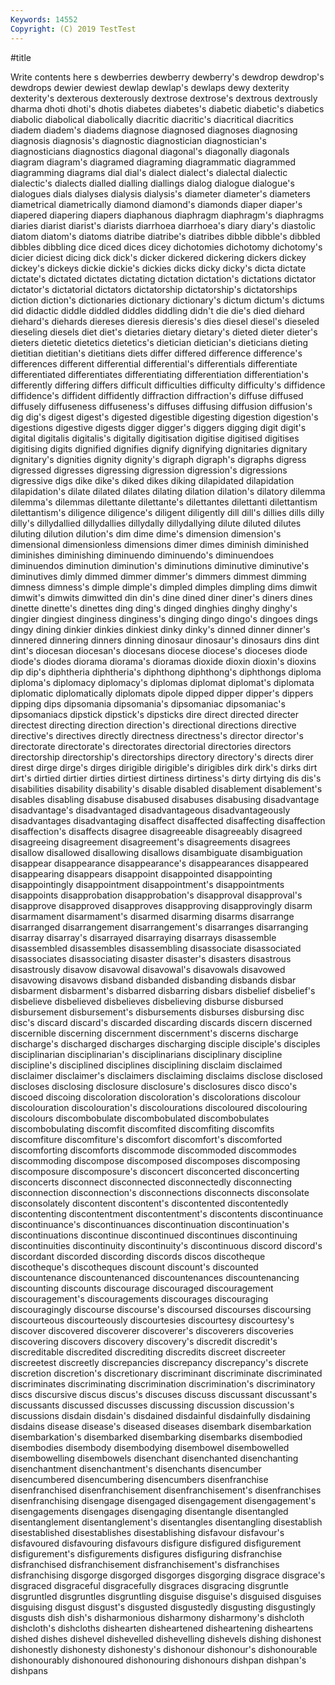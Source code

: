 ```yaml
---
Keywords: 14552
Copyright: (C) 2019 TestTest
---
```


#title

Write contents here
s dewberries dewberry dewberry's dewdrop dewdrop's dewdrops dewier dewiest dewlap
dewlap's dewlaps dewy dexterity dexterity's dexterous dexterously dextrose dextrose's dextrous
dextrously dharma dhoti dhoti's dhotis diabetes diabetes's diabetic diabetic's diabetics
diabolic diabolical diabolically diacritic diacritic's diacritical diacritics diadem diadem's diadems
diagnose diagnosed diagnoses diagnosing diagnosis diagnosis's diagnostic diagnostician diagnostician's diagnosticians
diagnostics diagonal diagonal's diagonally diagonals diagram diagram's diagramed diagraming diagrammatic
diagrammed diagramming diagrams dial dial's dialect dialect's dialectal dialectic dialectic's
dialects dialled dialling diallings dialog dialogue dialogue's dialogues dials dialyses
dialysis dialysis's diameter diameter's diameters diametrical diametrically diamond diamond's diamonds
diaper diaper's diapered diapering diapers diaphanous diaphragm diaphragm's diaphragms diaries
diarist diarist's diarists diarrhoea diarrhoea's diary diary's diastolic diatom diatom's
diatoms diatribe diatribe's diatribes dibble dibble's dibbled dibbles dibbling dice
diced dices dicey dichotomies dichotomy dichotomy's dicier diciest dicing dick
dick's dicker dickered dickering dickers dickey dickey's dickeys dickie dickie's
dickies dicks dicky dicky's dicta dictate dictate's dictated dictates dictating
dictation dictation's dictations dictator dictator's dictatorial dictators dictatorship dictatorship's dictatorships
diction diction's dictionaries dictionary dictionary's dictum dictum's dictums did didactic
diddle diddled diddles diddling didn't die die's died diehard diehard's
diehards diereses dieresis dieresis's dies diesel diesel's dieseled dieseling diesels
diet diet's dietaries dietary dietary's dieted dieter dieter's dieters dietetic
dietetics dietetics's dietician dietician's dieticians dieting dietitian dietitian's dietitians diets
differ differed difference difference's differences different differential differential's differentials differentiate
differentiated differentiates differentiating differentiation differentiation's differently differing differs difficult difficulties
difficulty difficulty's diffidence diffidence's diffident diffidently diffraction diffraction's diffuse diffused
diffusely diffuseness diffuseness's diffuses diffusing diffusion diffusion's dig dig's digest
digest's digested digestible digesting digestion digestion's digestions digestive digests digger
digger's diggers digging digit digit's digital digitalis digitalis's digitally digitisation
digitise digitised digitises digitising digits dignified dignifies dignify dignifying dignitaries
dignitary dignitary's dignities dignity dignity's digraph digraph's digraphs digress digressed
digresses digressing digression digression's digressions digressive digs dike dike's diked
dikes diking dilapidated dilapidation dilapidation's dilate dilated dilates dilating dilation
dilation's dilatory dilemma dilemma's dilemmas dilettante dilettante's dilettantes dilettanti dilettantism
dilettantism's diligence diligence's diligent diligently dill dill's dillies dills dilly
dilly's dillydallied dillydallies dillydally dillydallying dilute diluted dilutes diluting dilution
dilution's dim dime dime's dimension dimension's dimensional dimensionless dimensions dimer
dimes diminish diminished diminishes diminishing diminuendo diminuendo's diminuendoes diminuendos diminution
diminution's diminutions diminutive diminutive's diminutives dimly dimmed dimmer dimmer's dimmers
dimmest dimming dimness dimness's dimple dimple's dimpled dimples dimpling dims
dimwit dimwit's dimwits dimwitted din din's dine dined diner diner's
diners dines dinette dinette's dinettes ding ding's dinged dinghies dinghy
dinghy's dingier dingiest dinginess dinginess's dinging dingo dingo's dingoes dings
dingy dining dinkier dinkies dinkiest dinky dinky's dinned dinner dinner's
dinnered dinnering dinners dinning dinosaur dinosaur's dinosaurs dins dint dint's
diocesan diocesan's diocesans diocese diocese's dioceses diode diode's diodes diorama
diorama's dioramas dioxide dioxin dioxin's dioxins dip dip's diphtheria diphtheria's
diphthong diphthong's diphthongs diploma diploma's diplomacy diplomacy's diplomas diplomat diplomat's
diplomata diplomatic diplomatically diplomats dipole dipped dipper dipper's dippers dipping
dips dipsomania dipsomania's dipsomaniac dipsomaniac's dipsomaniacs dipstick dipstick's dipsticks dire
direct directed directer directest directing direction direction's directional directions directive
directive's directives directly directness directness's director director's directorate directorate's directorates
directorial directories directors directorship directorship's directorships directory directory's directs direr
direst dirge dirge's dirges dirigible dirigible's dirigibles dirk dirk's dirks
dirt dirt's dirtied dirtier dirties dirtiest dirtiness dirtiness's dirty dirtying
dis dis's disabilities disability disability's disable disabled disablement disablement's disables
disabling disabuse disabused disabuses disabusing disadvantage disadvantage's disadvantaged disadvantageous disadvantageously
disadvantages disadvantaging disaffect disaffected disaffecting disaffection disaffection's disaffects disagree disagreeable
disagreeably disagreed disagreeing disagreement disagreement's disagreements disagrees disallow disallowed disallowing
disallows disambiguate disambiguation disappear disappearance disappearance's disappearances disappeared disappearing disappears
disappoint disappointed disappointing disappointingly disappointment disappointment's disappointments disappoints disapprobation disapprobation's
disapproval disapproval's disapprove disapproved disapproves disapproving disapprovingly disarm disarmament disarmament's
disarmed disarming disarms disarrange disarranged disarrangement disarrangement's disarranges disarranging disarray
disarray's disarrayed disarraying disarrays disassemble disassembled disassembles disassembling disassociate disassociated
disassociates disassociating disaster disaster's disasters disastrous disastrously disavow disavowal disavowal's
disavowals disavowed disavowing disavows disband disbanded disbanding disbands disbar disbarment
disbarment's disbarred disbarring disbars disbelief disbelief's disbelieve disbelieved disbelieves disbelieving
disburse disbursed disbursement disbursement's disbursements disburses disbursing disc disc's discard
discard's discarded discarding discards discern discerned discernible discerning discernment discernment's
discerns discharge discharge's discharged discharges discharging disciple disciple's disciples disciplinarian
disciplinarian's disciplinarians disciplinary discipline discipline's disciplined disciplines disciplining disclaim disclaimed
disclaimer disclaimer's disclaimers disclaiming disclaims disclose disclosed discloses disclosing disclosure
disclosure's disclosures disco disco's discoed discoing discoloration discoloration's discolorations discolour
discolouration discolouration's discolourations discoloured discolouring discolours discombobulate discombobulated discombobulates discombobulating
discomfit discomfited discomfiting discomfits discomfiture discomfiture's discomfort discomfort's discomforted discomforting
discomforts discommode discommoded discommodes discommoding discompose discomposed discomposes discomposing discomposure
discomposure's disconcert disconcerted disconcerting disconcerts disconnect disconnected disconnectedly disconnecting disconnection
disconnection's disconnections disconnects disconsolate disconsolately discontent discontent's discontented discontentedly discontenting
discontentment discontentment's discontents discontinuance discontinuance's discontinuances discontinuation discontinuation's discontinuations discontinue
discontinued discontinues discontinuing discontinuities discontinuity discontinuity's discontinuous discord discord's discordant
discorded discording discords discos discotheque discotheque's discotheques discount discount's discounted
discountenance discountenanced discountenances discountenancing discounting discounts discourage discouraged discouragement discouragement's
discouragements discourages discouraging discouragingly discourse discourse's discoursed discourses discoursing discourteous
discourteously discourtesies discourtesy discourtesy's discover discovered discoverer discoverer's discoverers discoveries
discovering discovers discovery discovery's discredit discredit's discreditable discredited discrediting discredits
discreet discreeter discreetest discreetly discrepancies discrepancy discrepancy's discrete discretion discretion's
discretionary discriminant discriminate discriminated discriminates discriminating discrimination discrimination's discriminatory discs
discursive discus discus's discuses discuss discussant discussant's discussants discussed discusses
discussing discussion discussion's discussions disdain disdain's disdained disdainful disdainfully disdaining
disdains disease disease's diseased diseases disembark disembarkation disembarkation's disembarked disembarking
disembarks disembodied disembodies disembody disembodying disembowel disembowelled disembowelling disembowels disenchant
disenchanted disenchanting disenchantment disenchantment's disenchants disencumber disencumbered disencumbering disencumbers disenfranchise
disenfranchised disenfranchisement disenfranchisement's disenfranchises disenfranchising disengage disengaged disengagement disengagement's disengagements
disengages disengaging disentangle disentangled disentanglement disentanglement's disentangles disentangling disestablish disestablished
disestablishes disestablishing disfavour disfavour's disfavoured disfavouring disfavours disfigure disfigured disfigurement
disfigurement's disfigurements disfigures disfiguring disfranchise disfranchised disfranchisement disfranchisement's disfranchises disfranchising
disgorge disgorged disgorges disgorging disgrace disgrace's disgraced disgraceful disgracefully disgraces
disgracing disgruntle disgruntled disgruntles disgruntling disguise disguise's disguised disguises disguising
disgust disgust's disgusted disgustedly disgusting disgustingly disgusts dish dish's disharmonious
disharmony disharmony's dishcloth dishcloth's dishcloths dishearten disheartened disheartening disheartens dished
dishes dishevel dishevelled dishevelling dishevels dishing dishonest dishonestly dishonesty dishonesty's
dishonour dishonour's dishonourable dishonourably dishonoured dishonouring dishonours dishpan dishpan's dishpans
